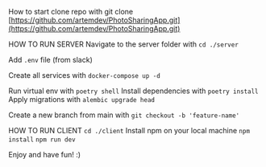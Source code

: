 How to start clone repo with git clone [https://github.com/artemdev/PhotoSharingApp.git](https://github.com/artemdev/PhotoSharingApp.git)

HOW TO RUN SERVER
Navigate to the server folder with ```cd ./server```

Add ```.env``` file (from slack) 

Create all services with ```docker-compose up -d```

Run virtual env with ```poetry shell```
Install dependencies with ```poetry install```
Apply migrations with ```alembic upgrade head```

Create a new branch from main with ```git checkout -b 'feature-name'```

HOW TO RUN CLIENT
```cd ./client```
Install npm on your local machine
```npm install```
```npm run dev```


Enjoy and have fun! :)
